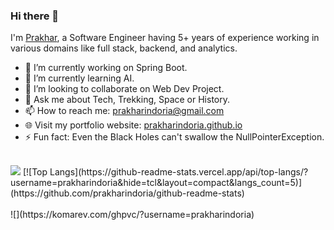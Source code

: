 ### Hi there 👋
<!--**prakharindoria/prakharindoria** is a ✨ _special_ ✨ repository because its `README.md` (this file) appears on your GitHub profile.-->
I'm <a href="https://prakharindoria.github.io/">Prakhar</a>, a Software Engineer having 5+ years of experience working in various domains like full stack, backend, and analytics.
- 🔭 I’m currently working on Spring Boot.
- 🌱 I’m currently learning AI.
- 👯 I’m looking to collaborate on Web Dev Project.
- 💬 Ask me about Tech, Trekking, Space or History.
- 📫 How to reach me: <a href="prakharindoria@gmail.com">prakharindoria@gmail.com</a>
- 🌐 Visit my portfolio website: <a href="https://prakharindoria.github.io/">prakharindoria.github.io</a>
- ⚡ Fun fact: Even the Black Holes can't swallow the NullPointerException.<br><br>

<img src="https://github-readme-stats.vercel.app/api?username=prakharindoria&&show_icons=true&amp;theme=light&amp;line_height=27" style="max-width:100%;">
[![Top Langs](https://github-readme-stats.vercel.app/api/top-langs/?username=prakharindoria&hide=tcl&layout=compact&langs_count=5)](https://github.com/prakharindoria/github-readme-stats)
<br><br>
![](https://komarev.com/ghpvc/?username=prakharindoria)
